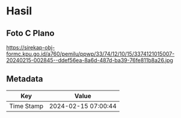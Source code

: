 # Hasil

## Foto C Plano

https://sirekap-obj-formc.kpu.go.id/a760/pemilu/ppwp/33/74/12/10/15/3374121015007-20240215-002845--ddef56ea-8a6d-487d-ba39-76fe811b8a26.jpg


## Metadata

| Key        | Value               |
| ---------- | ------------------- |
| Time Stamp | 2024-02-15 07:00:44 |



